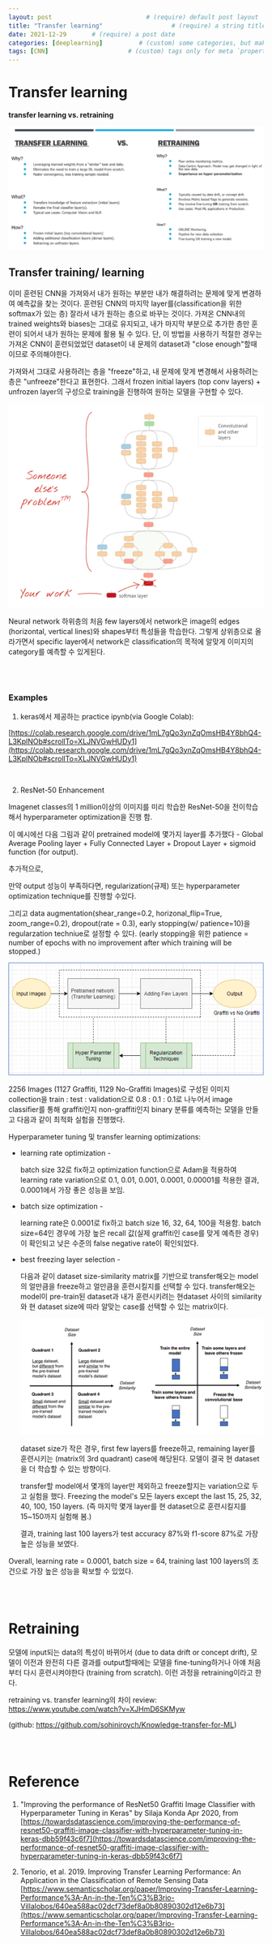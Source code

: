 ```yaml
---
layout: post                          # (require) default post layout
title: "Transfer learning"                   # (require) a string title
date: 2021-12-29       # (require) a post date
categories: [deeplearning]          # (custom) some categories, but makesure these categories already exists inside path of `category/`
tags: [CNN]                      # (custom) tags only for meta `property="article:tag"`
---
```




# Transfer learning

**transfer learning vs. retraining**

![transfer_learning_vs_retraining](https://raw.githubusercontent.com/adventure42/adventure42.github.io/master/static/img/_posts/transfer_learning_vs_retraining.PNG)



## Transfer training/ learning

이미 훈련된 CNN을 가져와서 내가 원하는 부분만 내가 해결하려는 문제에 맞게 변경하여 예측값을 찾는 것이다. 훈련된 CNN의 마지막 layer를(classification을 위한 softmax가 있는 층) 잘라서 내가 원하는 층으로 바꾸는 것이다. 가져온 CNN내의 trained weights와 biases는 그대로 유지되고, 내가 마지막 부분으로 추가한 층만 훈련이 되어서 내가 원하는 문제에 활용 될 수 있다. 단, 이 방법을 사용하기 적절한 경우는 가져온 CNN이 훈련되었었던 dataset이 내 문제의 dataset과 "close enough"할때이므로 주의해야한다. 

가져와서 그대로 사용하려는 층을 "freeze"하고, 내 문제에 맞게 변경해서 사용하려는 층은 "unfreeze"한다고 표현한다. 그래서 frozen initial layers (top conv layers) + unfrozen layer의 구성으로 training을 진행하여 원하는 모델을 구현할 수 있다. 

![전이학습](https://raw.githubusercontent.com/adventure42/adventure42.github.io/master/static/img/_posts/transfer_learning_diagram.png)

Neural network 하위층의 처음 few layers에서 network은 image의 edges (horizontal, vertical lines)와 shapes부터 특성들을 학습한다. 그렇게 상위층으로 올라가면서 specific layer에서 network은 classification의 목적에 알맞게 이미지의 category를 예측할 수 있게된다.

<br>

<br>

### Examples

1. keras에서 제공하는 practice ipynb(via Google Colab): 

[https://colab.research.google.com/drive/1mL7gQo3ynZqOmsHB4Y8bhQ4-L3KplNOb#scrollTo=XLJNVGwHUDy1](https://colab.research.google.com/drive/1mL7gQo3ynZqOmsHB4Y8bhQ4-L3KplNOb#scrollTo=XLJNVGwHUDy1)

<br>

2. ResNet-50 Enhancement

Imagenet classes의 1 million이상의 이미지를 미리 학습한 ResNet-50을 전이학습해서 hyperparameter optimization을 진행 함.

이 예시에선 다음 그림과 같이 pretrained model에 몇가지 layer를 추가했다 - Global Average Pooling layer + Fully Connected Layer + Dropout Layer + sigmoid function (for output).

추가적으로,

만약 output 성능이 부족하다면, regularization(규제) 또는 hyperparameter optimization technique를 진행할 수있다.

그리고 data augmentation(shear_range=0.2, horizonal_flip=True, zoom_range=0.2), dropout(rate = 0.3), early stopping(w/ patience=10)을 regularzation techniue로 설정할 수 있다. (early stopping을 위한 patience = number of epochs with no improvement after which training will be stopped.)

![](https://raw.githubusercontent.com/adventure42/adventure42.github.io/master/static/img/_posts/NeuralNetwork_through_Transferlearning.png)

2256 Images (1127 Graffiti, 1129 No-Graffiti Images)로 구성된 이미지 collection을 train : test : validation으로 0.8 : 0.1 : 0.1로 나누어서 image classifier를 통해 graffiti인지 non-graffiti인지 binary 분류를 예측하는 모델을 만들고 다음과 같이 최적화 실험을 진행했다.

Hyperparameter tuning 및 transfer learning optimizations:

- learning rate optimization - 

  batch size 32로 fix하고 optimization function으로 Adam을 적용하여 learning rate variation으로 0.1, 0.01, 0.001, 0.0001, 0.00001를 적용한 결과,  0.0001에서 가장 좋은 성능을 보임.

- batch size optimization - 

  learning rate은 0.0001로 fix하고 batch size 16, 32, 64, 100을 적용함. batch size=64인 경우에 가장 높은 recall 값(실제 graffiti인 case를 맞게 예측한 경우)이 확인되고 낮은 수준의 false negative rate이 확인되었다.  

- best freezing layer selection - 

  다음과 같이 dataset size-similarity matrix를 기반으로 transfer해오는 model의 얼만큼을 freeze하고 얼만큼을 훈련시킬지를 선택할 수 있다. transfer해오는 model이 pre-train된 dataset과 내가 훈련시키려는 현dataset 사이의 similarity와 현 dataset size에 따라 알맞는 case를 선택할 수 있는 matrix이다.

  ![matrix](https://raw.githubusercontent.com/adventure42/adventure42.github.io/master/static/img/_posts/size_similarity_matrix.png)

  dataset size가 작은 경우, first few layers를 freeze하고, remaining layer를 훈련시키는 (matrix의 3rd quadrant) case에 해당된다. 모델이 결국 현 dataset을 더 학습할 수 있는 방향이다. 

  transfer할 model에서 몇개의 layer만 제외하고 freeze할지는 variation으로 두고 실험을 했다. Freezing the model's 모든 layers except the last 15, 25, 32, 40, 100, 150 layers. (즉 마지막 몇개 layer를 현 dataset으로 훈련시킬지를 15~150까지 실험해 봄.)

  결과, training last 100 layers가 test accuracy 87%와 f1-score 87%로 가장 높은 성능을 보였다.

  

Overall, learning rate = 0.0001, batch size = 64, training last 100 layers의 조건으로 가장 높은 성능을 확보할 수 있었다.

<br>

<br>

# Retraining

모델에 input되는 data의 특성이 바뀌어서 (due to data drift or concept drift), 모델이 이전과 완전히 다른 결과를 output할때에는 모델을 fine-tuning하거나 아얘 처음부터 다시 훈련시켜야한다 (training from scratch). 이런 과정을 retraining이라고 한다. 



retraining vs. transfer learning의 차이 review: https://www.youtube.com/watch?v=XJHmD6SKMyw

(github: https://github.com/sohiniroych/Knowledge-transfer-for-ML)

<br>

<br>

# Reference

1. "Improving the performance of ResNet50 Graffiti Image Classifier with Hyperparameter Tuning in Keras" by Silaja Konda Apr 2020, from [https://towardsdatascience.com/improving-the-performance-of-resnet50-graffiti-image-classifier-with-hyperparameter-tuning-in-keras-dbb59f43c6f7](https://towardsdatascience.com/improving-the-performance-of-resnet50-graffiti-image-classifier-with-hyperparameter-tuning-in-keras-dbb59f43c6f7)

2. Tenorio, et al. 2019. Improving Transfer Learning Performance: An Application in the Classification of Remote Sensing Data [https://www.semanticscholar.org/paper/Improving-Transfer-Learning-Performance%3A-An-in-the-Ten%C3%B3rio-Villalobos/640ea588ac02dcf73def8a0b80890302d12e6b73](https://www.semanticscholar.org/paper/Improving-Transfer-Learning-Performance%3A-An-in-the-Ten%C3%B3rio-Villalobos/640ea588ac02dcf73def8a0b80890302d12e6b73)